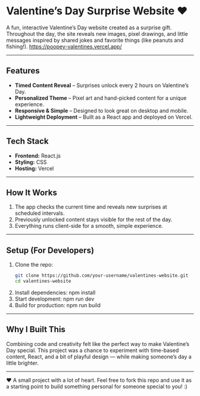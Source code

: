 # Valentine’s Day Surprise Website ❤️  

A fun, interactive Valentine’s Day website created as a surprise gift.  
Throughout the day, the site reveals new images, pixel drawings, and little messages inspired by shared jokes and favorite things (like peanuts and fishing!).
https://poopey-valentines.vercel.app/

---

## Features  

- **Timed Content Reveal** – Surprises unlock every 2 hours on Valentine’s Day.  
- **Personalized Theme** – Pixel art and hand-picked content for a unique experience.  
- **Responsive & Simple** – Designed to look great on desktop and mobile.  
- **Lightweight Deployment** – Built as a React app and deployed on Vercel.  

---

## Tech Stack  

- **Frontend:** React.js  
- **Styling:** CSS  
- **Hosting:** Vercel  

---

## How It Works  

1. The app checks the current time and reveals new surprises at scheduled intervals.  
2. Previously unlocked content stays visible for the rest of the day.  
3. Everything runs client-side for a smooth, simple experience.

---

## Setup (For Developers)  

1. Clone the repo:  
   ```bash
   git clone https://github.com/your-username/valentines-website.git
   cd valentines-website
2. Install dependencies:
   npm install
3. Start development:
   npm run dev
4. Build for production:
   npm run build

---

## Why I Built This
Combining code and creativity felt like the perfect way to make Valentine’s Day special.
This project was a chance to experiment with time-based content, React, and a bit of playful design — while making someone’s day a little brighter.

--- 

❤️ A small project with a lot of heart. Feel free to fork this repo and use it as a starting point to build something personal for someone special to you! :) 

